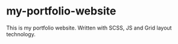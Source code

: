 # my-portfolio-website

This is my portfolio website. 
Written with SCSS, JS and Grid layout technology.